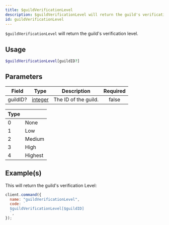 ```yaml
---
title: $guildVerificationLevel
description: $guildVerificationLevel will return the guild's verification level.
id: guildVerificationLevel
---
```


`$guildVerificationLevel` will return the guild's verification level.

## Usage

```php
$guildVerificationLevel[guildID?]
```

## Parameters

| Field    | Type                                                                                                | Description          | Required |
| -------- | --------------------------------------------------------------------------------------------------- | -------------------- | :------: |
| guildID? | [integer](https://developer.mozilla.org/en-US/docs/Web/JavaScript/Reference/Global_Objects/Integer) | The ID of the guild. |  false   |

| Type |         |
| ---- | ------- |
| 0    | None    |
| 1    | Low     |
| 2    | Medium  |
| 3    | High    |
| 4    | Highest |

## Example(s)

This will return the guild's verification Level:

```javascript
client.command({
  name: "guildVerificationLevel",
  code: `
  $guildVerificationLevel[$guildID]
  `,
});
```

